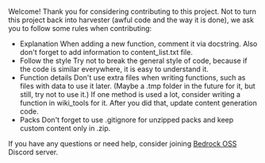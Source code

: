 Welcome! Thank you for considering contributing to this project.
Not to turn this project back into harvester (awful code and the way it is done), we ask you to follow some rules when contributing:

- Explanation
When adding a new function, comment it via docstring. Also don't forget to add information to content_list.txt file.
- Follow the style
Try not to break the general style of code, because if the code is similar everywhere, it is easy to understand it.
- Function details
Don't use extra files when writing functions, such as files with data to use it later. (Maybe a .tmp folder in the future for it, but still, try not to use it.)
If one method is used a lot, consider writing a function in wiki_tools for it. After you did that, update content generation code.
- Packs
Don't forget to use .gitignore for unzipped packs and keep custom content only in .zip.

If you have any questions or need help, consider joining [Bedrock OSS](https://discord.gg/XjV87YN) Discord server.
